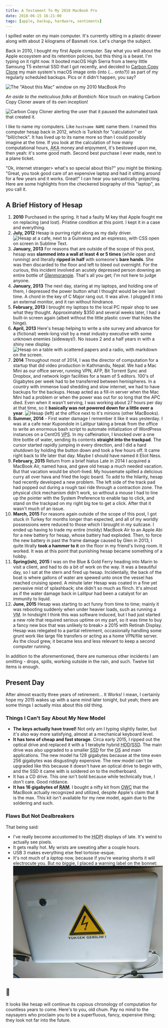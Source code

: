 ```yaml
---
title: A Testament To My 2010 MacBook Pro
date: 2018-06-15 16:21:00
tags: [apple, backup, hardware, sentiments]
---
```


I spilled water on my main computer. It's currently sitting in a plastic drawer
along with about 2 kilograms of Basmati rice. Let's change the subject.

Back in 2010, I bought my first Apple computer. Say what you will about the
Apple ecosystem and its retention policies, but this thing is a beast. I'm
typing on it right now. It booted macOS High Sierra from a teeny little Samsung
T5 external SSD that I got recently, and decided to [Carbon Copy
Clone](https://bombich.com/) my main system's macOS image onto (into {...
onto?}) as part of my regularly scheduled backups. Pics or it didn't happen, you
say?

![The "About this Mac" window on my 2010 MacBook
Pro](/assets/images/hesap-about.jpg)

*An aside to the meticulous folks at Bombich*: Nice touch on making Carbon Copy Cloner aware of its own inception!

![Carbon Copy Cloner alerting the user that it paused the automated task that
created it.](/assets/images/hesap-ccc-is-nice.png)

I like to name my computers. Like `hostname NAME` name them. I named this
computer hesap back in 2012, which is Turkish for "calculation" or "bill/check".
It has lived up to its name more so than I could possibly imagine at the time.
If you look at the calculation of how many computational hours, <abbr
title="Also Known As">AKA</abbr> money and enjoyment, it's bestowed upon me,
then yeah: it's some good math. Second best purchase I ever made, next to a
plane ticket.

"Ok, internet stranger> what's so special about this?" you might be thinking.
"Great, you took good care of an expensive laptop and had it sitting around for
a few years and it works. Great!" I can hear you sarcastically projecting. Here
are some highlights from the checkered biography of this "laptop", as you call
it.

## A Brief History of Hesap

1. **<time datetime="2010">2010</time>** Purchased in the spring. It had a
   faulty M key that Apple fought me on replacing (and lost). Pristine condition
   at this point. I kept it in a case and everything.
2. **<time datetime="2012-07-14">July, 2012</time>** Hesap is purring right
   along as my daily driver.  ![Hesap at a cafe, next to a Guinness and an
   espresso, with CSS open on screen in Sublime
   Text.](/assets/images/hesap-guinness-espresso.jpg)
2. **<time datetime="2013-01">January, 2013</time>** For reasons that are
   outside of the scope of this post, hesap was **slammed into a wall at least 4
   or 5 times** (while open and running) and literally **ripped in half** with
   someone's **bare hands**. She was then discarded to the floor and left to
   bleed out overnight.  For the curious, this incident involved an acutely
   depressed person downing an entire bottle of
   [Glenmorangie](https://www.glenmorangie.com/Official-Site). That's all you
   get; I'm not here to judge anyone.
3. **<time datetime="2013-01">January, 2013</time>** The next day, staring at my
   laptops, and holding one of them, I depressed the power button what I thought
   would be one last time. A chord in the key of C Major rang out.  It was
   alive. I plugged it into an external monitor, and it ran without hindrance.
4. **<time datetime="2013-02">February, 2013</time>** I brought my laptops to
   the local PC repair shop to see what they thought.  Approximately $350 and
   several weeks later, I had a built-in screen again (albeit without the little
   plastic cover that hides the hinge).
2. **<time datetime="2013-04-17">April, 2013</time>** Here's hesap helping to
   write a site survey and advance for a (fictional) week-long visit by a meat
   industry executive with some unknown enemies (sideways!). No issues 2 and a
   half years in with a shiny new display.  ![Hesap on a table with scattered
   papers and a radio, with markdown on the
   screen.](/assets/images/hesap-bodyguard-school.jpg)
5. **<time datetime="2014">2014</time>** Throughout most of 2014, I was the
   director of computation for a startup that did video production in Kathmandu,
   Nepal. We had a Mac Mini as our office server, running VPN, AFP, Bit Torrent
   Sync and Dropbox, and network login facilities for a team of 5 editors. 100's
   of Gigabytes per week had to be transferred between hemispheres. In a country
   with immense load shedding and slow internet, we had to have backups for the
   backups. Hesap acted as a fill-in server when the Mac Mini had a problem or
   when the power was out for so long that the APC died. Even when it wasn't
   serving, I was working about 27 hours per day at that time, so it **basically
   was not powered down for a little over a year**.  ![Hesap (left) at the
   office next to it's minions (other
   MacBooks).](/assets/images/hesap-goes-to-kathmandu.jpg)
5. **<time datetime="2014">Summer, 2014</time>** - First water damage I remember
   it like it was yesterday. I was at a cafe near Kupondole in Lalitpur taking a
   break from the office to write an enormous bash script to automate
   initialization of WordPress instances on a CentOS <abbr title="Virtual
   Private Server">VPS</abbr>. In my caffeination, I knocked over a one litre
   bottle of water, sending its contents **straight into the trackpad**. The
   cursor started rapidly jumping in every direction, and I did a hard shutdown
   by holding the button down and took a few hours off. It came right back to
   life later that day. Maybe I should have named it Eliot Ness.
6. **<time datetime="2015-02">February, 2015</time>** Return from a brief hiatus
   Late in 2014 I acquired a MacBook Air, named hava, and gave old hesap a much
   needed vacation. But that vacation would be short-lived. My housemate spilled
   a delicious curry all over hava and fried the logic board. To add to the
   hilarity, hesap had recently developed a new problem. The left side of the
   track pad had popped out during a rough taxi ride through a contraction zone.
   The physical click mechanism didn't work, so without a mouse I had to line up
   the pointer with the System Preference to enable tap to click, and stand on
   the trackpad on my right big toe to get a click. After that it wasn't much of
   an issue.
7. **<time datetime="2015-03">March, 2015</time>** For reasons again outside of
   the scope of this post, I got stuck in Turkey for months longer than
   expected, and all of my worldly possessions were reduced to those which I
   brought in my suitcase.  I ended up having to trade my entire (moldy) MacBook
   Air to an Apple Abi for a new battery for hesap, whose battery had exploded.
   Then, to force the new battery in past the frame damage caused by Glen in
   2013, I quite litrally **took a hammer to it** on the floor in my friend's
   living room. It worked. It was at this point that punishing hesap became
   something of a hobby.
8. **<time datetime="2015">Spring(ish), 2015</time>** I was on the Blue &amp;
   Gold Ferry heading into Marin to visit a client, and had to do a bit of work
   on the way. It was a beautiful day, so I sat at the stern and fired up hesap.
   Incidentally, the back of the boat is where gallons of water are spewed unto
   once the vessel has reached cruising speed. A minute later Hesap was coated
   in a fine yet pervasive mist of splashback; she didn't so much as flinch.
   It's almost as if the water damage back in Lalitpur had been a catalyst for
   an immunity to liquid.
9. **<time datetime="2015-06">June, 2015</time>** Hesap was starting to act
   funny from time to time; mainly it was rebooting suddenly when under heavier
   loads, such as running a <abbr title="Virtual Machine">VM</abbr>. In
   hindsight I think this was software induced, but I had just started a new
   role that required serious uptime on my part, so it was time to buy a fancy
   new box that was unlikely to break> a 2015 with Retina<span
   class="jk">h</span> Display. Hesap was relegated to a partial retirement,
   occasionally handling some grunt work like large file transfers or acting as
   a home VPN/file server. As the cloud grew, it became less and less relevant
   to keep a second computer running.

In addition to the aforementioned, there are numerous other incidents I am
omitting - drops, spills, working outside in the rain, and such. Twelve list
items is enough.

## Present Day

After almost exactly three years of retirement... It Works! I mean, I certainly
hope my 2015 wakes up with a sane mind later tonight, but yeah; there are some
things I actually miss about this old thing.

### Things I Can't Say About My New Model

- **The keys actually have travel!** Not only am I typing slightly faster, but
it's also way more satisfying, almost at a mechanical keyboard level.
- **It has tons of cheap and fast storage**. Circa early 2015, I ripped out the
optical drive and replaced it with a 1 terabyte hybrid <abbr title="Hard Disk
Drive">HDD</abbr>/<abbr title="Solid State Drive">SSD</abbr>. The main drive was
also upgraded to a smaller <abbr title="Solid State Drive">SSD</abbr> for the
<abbr title="Operating System">OS</abbr> and main applications. The new model ha
128 gigabytes because at the time even 256 gigabytes was disgustingly expensive.
The new model can't be upgraded like this because it doesn't have an optical
drive to begin with, and the SSD it came with is soldered on to the motherboard.
- It has a CD drive. This one isn't bold because while technically true, I don't
care. Good riddance.
- **It has 16 gigabytes of <abbr title="Random Access Memory">RAM</abbr>**. I
bought a nifty kit from [OWC](https://www.macsales.com/) that the MacBook
actually recognized and utilized, despite Apple's claim that 8 is the max. This
kit isn't available for my new model, again due to the soldering and such.

### Flaws But Not Dealbreakers

That being said:

- I've really become accustomed to the <abbr title="High Dots Per Inch">HiDPI</abbr> displays of late. It's weird to
actually see pixels.
- It gets really hot. My wrists are sweating after a couple hours.
- USB 3 makes everything else feel tortoise-esque. 
- It's not much of a *lap*top now, because if you're wearing shorts it will
electrocute you. But no biggie, I placed a warning label on the bonnet:
  ![hesap with a sticker saying "yüksek gerilim", Turkish for "high voltage".](/assets/images/hesap-yuksek-gerilim.jpg)

## 🍻

It looks like hesap will continue its copious chronology of computation for
countless years to come. Here's to you, old chum. Pay no mind to the naysayers
who proclaim you to be a superfluous, fancy, expensive thing; they look not far
into the future. 
